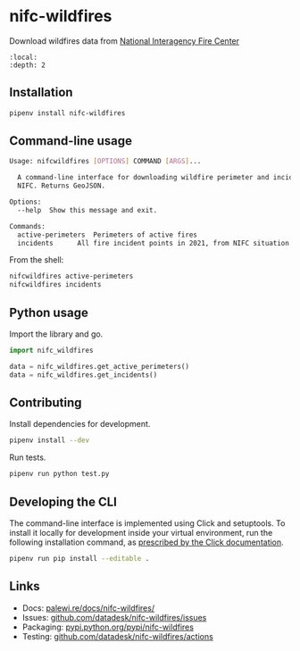 ```{include} _templates/nav.html
```

# nifc-wildfires

Download wildfires data from [National Interagency Fire Center](https://www.nifc.gov/)

```{contents} Table of contents
:local:
:depth: 2
```

## Installation

```sh
pipenv install nifc-wildfires
```

## Command-line usage

```sh
Usage: nifcwildfires [OPTIONS] COMMAND [ARGS]...

  A command-line interface for downloading wildfire perimeter and incident points data from
  NIFC. Returns GeoJSON.

Options:
  --help  Show this message and exit.

Commands:
  active-perimeters  Perimeters of active fires
  incidents      All fire incident points in 2021, from NIFC situation reports
```

From the shell:

```sh
nifcwildfires active-perimeters
nifcwildfires incidents
```

## Python usage

Import the library and go.

```python
import nifc_wildfires

data = nifc_wildfires.get_active_perimeters()
data = nifc_wildfires.get_incidents()
```

## Contributing

Install dependencies for development.

```sh
pipenv install --dev
```

Run tests.

```sh
pipenv run python test.py
```

## Developing the CLI

The command-line interface is implemented using Click and setuptools. To install it locally for development inside your virtual environment, run the following installation command, as [prescribed by the Click documentation](https://click.palletsprojects.com/en/7.x/setuptools/#setuptools-integration).

```sh
pipenv run pip install --editable .
```

## Links

* Docs: [palewi.re/docs/nifc-wildfires/](https://palewi.re/docs/nifc-wildfires/)
* Issues: [github.com/datadesk/nifc-wildfires/issues](https://github.com/datadesk/nifc-wildfires/issues)
* Packaging: [pypi.python.org/pypi/nifc-wildfires](https://pypi.python.org/pypi/nifc-wildfires)
* Testing: [github.com/datadesk/nifc-wildfires/actions](https://github.com/datadesk/nifc-wildfires/actions)
